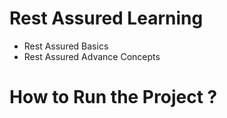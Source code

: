 # Rest Assured Learning

- Rest Assured Basics
- Rest Assured Advance Concepts


# How to Run the Project ?
